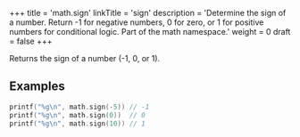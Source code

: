+++
title = 'math.sign'
linkTitle = 'sign'
description = 'Determine the sign of a number. Return -1 for negative numbers, 0 for zero, or 1 for positive numbers for conditional logic. Part of the math namespace.'
weight = 0
draft = false
+++

Returns the sign of a number (-1, 0, or 1).

## Examples

```go
printf("%g\n", math.sign(-5)) // -1
printf("%g\n", math.sign(0))  // 0
printf("%g\n", math.sign(10)) // 1
```
